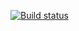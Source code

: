 [![Build status](https://ci.appveyor.com/api/projects/status/jcskhb7h1oysg6yp?svg=true)](https://ci.appveyor.com/project/IvanSlatjukhin/selenide)